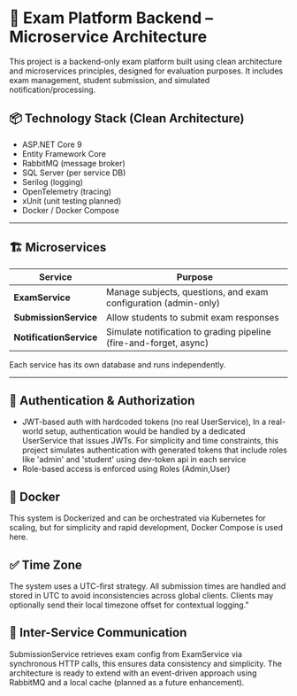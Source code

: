 # 🧠 Exam Platform Backend – Microservice Architecture

This project is a backend-only exam platform built using clean architecture and microservices principles, designed for evaluation purposes. It includes exam management, student submission, and simulated notification/processing.

## 📦 Technology Stack (Clean Architecture)

- ASP.NET Core 9
- Entity Framework Core
- RabbitMQ (message broker)
- SQL Server (per service DB)
- Serilog (logging)
- OpenTelemetry (tracing)
- xUnit (unit testing planned)
- Docker / Docker Compose

---

## 🏗️ Microservices

| Service | Purpose |
|--------|---------|
| **ExamService** | Manage subjects, questions, and exam configuration (admin-only) |
| **SubmissionService** | Allow students to submit exam responses |
| **NotificationService** | Simulate notification to grading pipeline (fire-and-forget, async) |

Each service has its own database and runs independently.

---

## 🔐 Authentication & Authorization

- JWT-based auth with hardcoded tokens (no real UserService), In a real-world setup, authentication would be handled by a dedicated UserService that issues JWTs. For simplicity and time constraints, this project simulates authentication with generated tokens that include roles like 'admin' and 'student' using dev-token api in each service
- Role-based access is enforced using Roles (Admin,User)

## 🐳 Docker
This system is Dockerized and can be orchestrated via Kubernetes for scaling, but for simplicity and rapid development, Docker Compose is used here.

## ✅  Time Zone
The system uses a UTC-first strategy. All submission times are handled and stored in UTC to avoid inconsistencies across global clients. Clients may optionally send their local timezone offset for contextual logging.”

## 🔄 Inter-Service Communication
SubmissionService retrieves exam config from ExamService via synchronous HTTP calls, this ensures data consistency and simplicity. The architecture is ready to extend with an event-driven approach using RabbitMQ and a local cache (planned as a future enhancement).